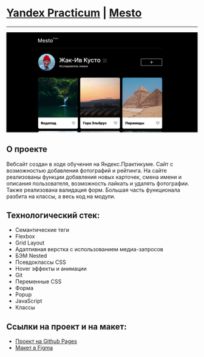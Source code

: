 # [Yandex Practicum](https://practicum.yandex.ru/) | [Mesto](https://smolinartem.github.io/mesto/)

---

![screenshot](./images/jpeg/screenshot.jpg)

## О проекте

Вебсайт создан в ходе обучения на Яндекс.Практикуме. Сайт с возможностью добавления фотографий и рейтинга. На сайте реализованы функции добавления новых карточек, смена имени и описания пользователя, возможность лайкать и удалять фотографии. Также реализована валидация форм. Большая часть функционала разбита на классы, а весь код на модули.

## Технологический стек:

- Семантические теги
- Flexbox
- Grid Layout
- Адаптивная верстка с использованием медиа-запросов
- БЭМ Nested
- Псевдоклассы CSS
- Hover эффекты и анимации
- Git
- Переменные CSS
- Форма
- Popup
- JavaScript
- Классы

## Ссылки на проект и на макет:

- [Проект на Github Pages](https://smolinartem.github.io/mesto/)
- [Макет в Figma](https://www.figma.com/file/2cn9N9jSkmxD84oJik7xL7/JavaScript.-Sprint-4?node-id=0-1&t=6h9DOasQTjFfWEqo-0)
